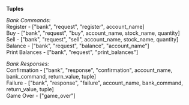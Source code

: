 **Tuples**

*Bank Commands:*  
Register - ["bank", "request", "register", account_name]  
Buy      - ["bank", "request", "buy", account_name, stock_name, quantity]  
Sell     - ["bank", "request", "sell", account_name, stock_name, quantity]  
Balance  - ["bank", "request", "balance", "account_name"]  
Print Balances - ["bank", "request", "print_balances"]

*Bank Responses:*  
Confirmation  - ["bank", "response", "confirmation", account_name, bank_command, return_value, tuple]  
Failure       - ["bank", "response", "failure", account_name, bank_command, return_value, tuple]  
Game Over	  - ["game_over"]
